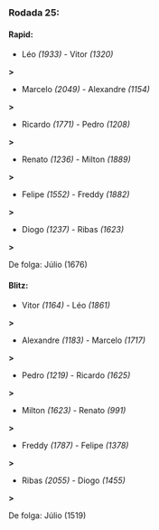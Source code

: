 ### Rodada 25:

#### Rapid:

* Léo *(1933)*     -     Vitor *(1320)*

 **>** 
* Marcelo *(2049)*     -     Alexandre *(1154)*

 **>** 
* Ricardo *(1771)*     -     Pedro *(1208)*

 **>** 
* Renato *(1236)*     -     Milton *(1889)*

 **>** 
* Felipe *(1552)*     -     Freddy *(1882)*

 **>** 
* Diogo *(1237)*     -     Ribas *(1623)*

 **>** 

De folga: Júlio (1676)

#### Blitz:

* Vitor *(1164)*     -     Léo *(1861)*

 **>** 
* Alexandre *(1183)*     -     Marcelo *(1717)*

 **>** 
* Pedro *(1219)*     -     Ricardo *(1625)*

 **>** 
* Milton *(1623)*     -     Renato *(991)*

 **>** 
* Freddy *(1787)*     -     Felipe *(1378)*

 **>** 
* Ribas *(2055)*     -     Diogo *(1455)*

 **>** 

De folga: Júlio (1519)

